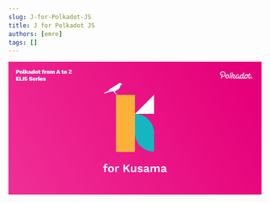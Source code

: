 ```yaml
---
slug: J-for-Polkadot-JS
title: J for Polkadot JS
authors: [emre]
tags: []
---
```


![K for Kusama](./K.png)

